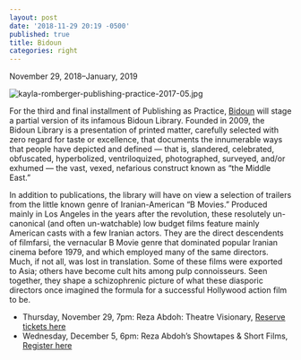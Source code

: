 ```yaml
---
layout: post
date: '2018-11-29 20:19 -0500'
published: true
title: Bidoun
categories: right
---
```

November 29, 2018–January, 2019

![kayla-romberger-publishing-practice-2017-05.jpg]({{site.baseurl}}/assets/img/kayla-romberger-publishing-practice-2017-05.jpg)

For the third and final installment of Publishing as Practice, [Bidoun](https://bidoun.org/) will stage a partial version of its infamous Bidoun Library. Founded in 2009, the Bidoun Library is a presentation of printed matter, carefully selected with zero regard for taste or excellence, that documents the innumerable ways that people have depicted and defined — that is, slandered, celebrated, obfuscated, hyperbolized, ventriloquized, photographed, surveyed, and/or exhumed — the vast, vexed, nefarious construct known as “the Middle East.” 

In addition to publications, the library will have on view a selection of trailers from the little known genre of Iranian-American “B Movies.” Produced mainly in Los Angeles in the years after the revolution, these resolutely un-canonical (and often un-watchable) low budget films feature mainly American casts with a few Iranian actors. They are the direct descendents of filmfarsi, the vernacular B Movie genre that dominated popular Iranian cinema before 1979, and which employed many of the same directors. Much, if not all, was lost in translation. Some of these films were exported to Asia; others have become cult hits among pulp connoisseurs. Seen together, they shape a schizophrenic picture of what these diasporic directors once imagined the formula for a successful Hollywood action film to be.

- Thursday, November 29, 7pm: Reza Abdoh: Theatre Visionary, [Reserve tickets here](https://lightboxfilmcenter.org/programs/reza-abdoh-theatre-visionary?fbclid=IwAR3nmH9oA8uLPqkFZQkble319tklSEM8VL6cuOzD81KDePyFxHYLu-6a35U)
- Wednesday, December 5, 6pm: Reza Abdoh’s Showtapes & Short Films, [Register here](https://icaphila.org/events/48768/)


